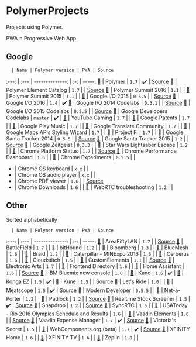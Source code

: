 # PolymerProjects

Projects using Polymer.

PWA = Progressive Web App

## Google

      | Name | Polymer version | PWA | Source
:---: | :--- | --------------: | :-: | -----:
[:link:](https://www.polymer-project.org) | Polymer | `1.7` | :heavy_check_mark: | [Source](https://github.com/Polymer/docs)
[:link:](https://elements.polymer-project.org) | Polymer Element Catalog | `1.7` | | [Source](https://github.com/Polymer/polymer-element-catalog)
[:link:](https://www.polymer-project.org/summit) | Polymer Summit 2016 | `1.1` | |
[:link:](https://www.polymer-project.org/summit-2015) | Polymer Summit 2015 | `1.1` | |
[:link:](https://events.google.com/io2015) | Google I/O 2015 | `0.5.5` | | [Source](https://github.com/GoogleChrome/ioweb2015)
[:link:](https://events.google.com/io2016) | Google I/O 2016 | `1.4` | :heavy_check_mark:
[:link:](https://io2014codelabs.appspot.com) | Google I/O 2014 Codelabs | `0.3.1` | | [Source](https://github.com/googlesamples/io2014-codelabs)
[:link:](https://io2015codelabs.appspot.com) | Google I/O 2015 Codelabs | `0.5.5` | | [Source](https://github.com/googlesamples/io2015-codelabs)
[:link:](https://codelabs.developers.google.com) | Google Developers Codelabs | `master` | :heavy_check_mark: |
[:link:](https://gaming.youtube.com) | YouTube Gaming | `1.7` | |
[:link:](https://patents.google.com) | Google Patents | `1.7` | |
[:link:](https://play.google.com/music) | Google Play Music | `1.7` | |
[:link:](https://translate.google.com/community) | Google Translate Community | `1.7` | |
[:link:](https://mapstyle.withgoogle.com) | Google Maps APIs Styling Wizard | `1.7` | |
[:link:](https://fi.google.com) | Project Fi | `1.7` | |
[:link:](https://santatracker.google.com) | Google Santa Tracker 2014 | `0.5.5` | | [Source](https://github.com/google/santa-tracker-web)
[:link:](https://santatracker.google.com) | Google Santa Tracker 2015 | `1.2` | | [Source](https://github.com/google/santa-tracker-web)
[:link:](http://zeitgeist-globe.appspot.com) | Google Zeitgeist | `0.3.3` | |
[:link:](https://lightsaber.withgoogle.com) | Star Wars Lightsaber Escape | `1.2` | |
[:link:](https://www.chromestatus.com) | Chrome Platform Status | `1.7` | | [Source](https://github.com/GoogleChrome/chromium-dashboard)
[:link:](https://chromeperf.appspot.com) | Chrome Performance Dashboard | `1.6` | |
[:link:](https://www.chromeexperiments.com) | Chrome Experiments | `0.5.5` | |
- | Chrome OS keyboard | `x.x` | |
- | Chrome OS audio player | `x.x` | |
- | Chrome PDF viewer | `1.6` | | [Source](https://chromium.googlesource.com/chromium/src/+/master/chrome/browser/resources/pdf)
- | Chrome Downloads | `1.6` | |
[:link:](https://test.webrtc.org) | WebRTC troubleshooting | `1.2` | |

## Other

Sorted alphabetically

      | Name | Polymer version | PWA | Source
:---: | :--- | --------------: | :-: | -----:
[:link:](https://areafiftylan.nl) | AreaFiftyLAN | `1.7` | | [Source](https://github.com/AreaFiftyLAN/lancie-frontend)
[:link:](http://www.battlefield.com) | BattleField | `1.7` | |
[:link:](https://www.bithound.io) | bitHound | `1.2` | |
[:link:](http://www.bloomberg.com) | Bloomberg | `1.3` | |
[:link:](https://bluemesh.com) | BlueMesh | `1.6` | |
[:link:](https://braid.io) | Braid | `1.2` | |
[:link:](https://www.catminingexperience.com) | Caterpillar - MINExpo 2016 | `1.6` | |
[:link:](https://www.cerberusapp.com) | Cerberus | `1.6` | |
[:link:](https://www.cloudstitch.com) | Cloudstitch | `1.5` | |
[:link:](https://customelements.io) | CustomElements | `1.1` | | [Source](https://github.com/customelements/www)
[:link:](http://www.ea.com) | Electronic Arts | `1.7` | |
[:link:](https://frontend.directory) | Frontend Directory | `1.6` | |
[:link:](https://home-assistant.io/demo) | Home Assistant | `1.6` | | [Source](https://github.com/home-assistant/home-assistant-polymer)
[:link:](https://new-console.ng.bluemix.net) | IBM Bluemix new console | `1.0` | |
[:link:](https://apps.kano.me) | Kano | `1.6` | :heavy_check_mark: |
[:link:](https://kongax.konga.com) | Konga EZ | `1.5` | :heavy_check_mark: |
[:link:](http://kune.cc) | Kune | `1.5` | | [Source](https://github.com/comunes/kune)
[:link:](https://www.letsride.com.au) | Let's Ride | `1.0` | |
[:link:](https://meatscope.camera) | Meatscope | `1.5` | :heavy_check_mark: | [Source](https://github.com/cdata/meat-scope)
[:link:](https://moderndeveloper.com) | Modern Developer | `0.5.5` | |
[:link:](https://www.net-a-porter.com) | Net-a-Porter | `1.2` | |
[:link:](https://padlock.io) | Padlock | `1.2` | | [Source](https://github.com/maklesoft/padlock)
[:link:](https://realtimestockscreener.com) | Realtime Stock Screener | `1.5` | :heavy_check_mark: | [Source](https://github.com/anandanand84/pwa-competition/)
[:link:](https://snapdrop.net) | Snapdrop | `1.2` | | [Source](https://github.com/RobinLinus/snapdrop)
[:link:](https://www.syncrtc.com) | SyncRTC | `1.5` | |
[:link:](https://rio16.usatoday.com/olympics-rio-2016/schedule-results) | USAToday - Rio 2016 Olympics Schedule and Results | `1.6` | |
[:link:](https://vaadin.com/elements) | Vaadin Elements | `1.6` | | [Source](https://github.com/vaadin)
[:link:](https://demo.vaadin.com/expense-manager/) | Vaadin Expense Manager | `1.7` | :heavy_check_mark: | [Source](https://github.com/vaadin/expense-manager-demo)
[:link:](https://www.victoriassecret.com) | Victoria's Secret | `1.5` | |
[:link:](http://beta.webcomponents.org) | WebComponents.org (beta) | `1.7` | :heavy_check_mark: | [Source](https://github.com/webcomponents/beta)
[:link:](https://home.xfinity.com) | XFINITY Home | `1.6` | |
[:link:](https://tv.xfinity.com) | XFINITY TV | `1.6` | |
[:link:](https://zeplin.io) | Zeplin | `1.0` | |
